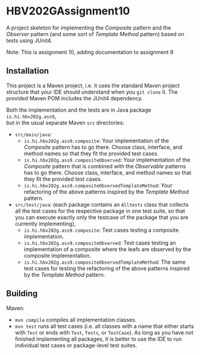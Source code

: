 # HBV202GAssignment10
A project skeleton for implementing the *Composite* pattern and the *Observer* pattern 
(and some sort of *Template Method* pattern) based on tests using JUnit4.

Note: This is assignment 10, adding documentation to assignment 9

## Installation

This project is a Maven project, i.e. it uses the standard Maven project structure that your IDE should understand 
when you `git clone` it. The provided Maven POM includes the JUnit4 dependency.

Both the implementation and the tests are in Java package `is.hi.hbv202g.ass9`,  
but in the usual separate Maven `src` directories:

- `src/main/java`:
  - `is.hi.hbv202g.ass9.composite`: Your implementation of the *Composite* pattern has to go there. 
    Choose class, interface, and method names so that they fit the provided test cases.
  - `is.hi.hbv202g.ass9.compositeObserved`: Your implementation of the *Composite* pattern that is combined with the 
    *Observable* patterns has to go there. Choose class, interface, and method names so that they fit the provided test cases.
  - `is.hi.hbv202g.ass9.compositeObservedTemplateMethod`: Your refactoring of the above patterns inspired by the *Template Method* pattern.
- `src/test/java`: (each package contains an `Alltests` class that collects all the test cases for the respective 
  package in one test suite, so that you can execute exactly only the testcase of the package that you are currently implementing),
  - `is.hi.hbv202g.ass9.composite`: Test cases testing a composite implementation.
  - `is.hi.hbv202g.ass9.compositeObserved`: Test cases testing an implementation of a composite where the leafs are 
   observed by the composite implementation.
  - `is.hi.hbv202g.ass9.compositeObservedTemplateMethod`: The same test cases for testing the refactoring of the 
     above patterns inspired by the *Template Method* pattern.

## Building

Maven:

- `mvn compile` compiles all implementation classes.
- `mvn test` runs all test cases (i.e. all classes with a name that either starts with `Test` or ends with `Test`, 
  `Tests`, or `TestCase`). As long as you have not finished implementing all packages, it is better to use the IDE to
  run individual test cases or package-level test suites.
